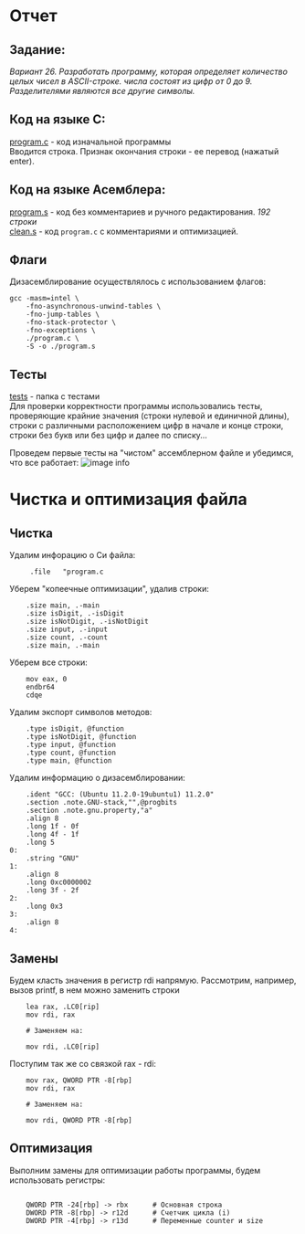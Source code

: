 # Отчет

## Задание:
*Вариант 26. Разработать программу, которая определяет количество целых чисел в ASCII-строке. числа состоят из цифр от 0 до 9. Разделителями являются все другие символы.* 

## Код на языке С:
[program.c](https://github.com/1rlan/csaihw/blob/master/homework%20%E2%84%962/program.c) - код изначальной программы\
Вводится строка. Признак окончания строки - ее перевод (нажатый enter).

## Код на языке Асемблера:
[program.s](https://github.com/1rlan/csaihw/blob/master/homework%20%E2%84%962/program.s) - код без комментариев и ручного редактирования. *192 строки*\
[clean.s](https://github.com/1rlan/csaihw/blob/master/homework%20%E2%84%962/clean.s) - код  ```program.c```  c комментариями и оптимизацией.

## Флаги 
Дизасемблирование осуществлялось с использованием флагов:
```terminal
gcc -masm=intel \
    -fno-asynchronous-unwind-tables \
    -fno-jump-tables \
    -fno-stack-protector \
    -fno-exceptions \
    ./program.c \
    -S -o ./program.s
```

## Тесты 
[tests](https://github.com/1rlan/csaihw/tree/master/homework%20%E2%84%962/tests) - папка с тестами\
Для проверки корректности программы использовались тесты, проверяющие крайние значения (строки нулевой и единичной длины), строки с различными расположением цифр в начале и конце строки, строки без букв или без цифр и далее по списку...

Проведем первые тесты на "чистом" ассемблерном файле и убедимся, что все работает:
![image info](images/first_test.png)
# Чистка и оптимизация файла

## Чистка 
Удалим инфорацию о Си файла:
```assembly
	 .file   "program.c
```

Уберем "копеечные оптимизации", удалив строки:
```assembly
	.size main, .-main 
	.size isDigit, .-isDigit
	.size isNotDigit, .-isNotDigit
	.size input, .-input
	.size count, .-count
	.size main, .-main
```

Уберем все строки:
```assembly
	mov eax, 0
	endbr64
	cdqe
```

Удалим экспорт символов методов:
```assembly        
	.type isDigit, @function
	.type isNotDigit, @function
	.type input, @function
	.type count, @function
	.type main, @function
```

Удалим информацию о дизасемблировании:
```assembly
	.ident "GCC: (Ubuntu 11.2.0-19ubuntu1) 11.2.0"
	.section .note.GNU-stack,"",@progbits
	.section .note.gnu.property,"a"
	.align 8
	.long 1f - 0f
	.long 4f - 1f
	.long 5
0:
	.string "GNU"
1:
	.align 8
	.long 0xc0000002
	.long 3f - 2f
2:
	.long 0x3
3:
	.align 8
4:
```


## Замены
Будем класть значения в регистр rdi напрямую. Рассмотрим, например, вызов printf, в нем можно заменить строки
```assembly
	lea rax, .LC0[rip]
	mov rdi, rax

	# Заменяем на:

	mov rdi, .LC0[rip]	
```
Поступим так же со связкой rax - rdi:
```assembly
	mov rax, QWORD PTR -8[rbp]
	mov rdi, rax
		
	# Заменяем на:
		
	mov rdi, QWORD PTR -8[rbp]
```

## Оптимизация
Выполним замены для оптимизации работы программы, будем использовать регистры:
```assembly

	QWORD PTR -24[rbp] -> rbx      # Основная строка
	DWORD PTR -8[rbp] -> r12d      # Счетчик цикла (i)
	DWORD PTR -4[rbp] -> r13d      # Переменные counter и size	
	
```